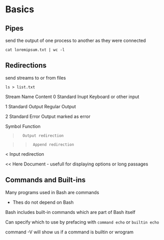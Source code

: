 # Basics

## Pipes
 send the output of one process to another as they were connected 

`cat loremipsum.txt | wc -l`

## Redirections 
send streams to or from files 

`ls > list.txt`

Stream		Name			Content
0		Standard Inupt		Keyboard or other input

1		Standard Output		Regular Output

2		Standard Error		Output marked as error


Symbol		Function

> 		Output redirection

>>		Append redirection

< 		Input redirection

<<		Here Document - usefull for displaying options or long passages


## Commands and Built-ins

Many programs used in Bash are commands 
- Thes do not depend on Bash

Bash includes built-in commands which are part of Bash itself

Can specify which to use by prefacing with `command echo` or `builtin echo`

command -V will show us if a command is builtin or wrogram


